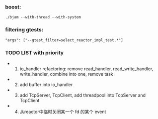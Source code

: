 ### boost:
    ./bjam --with-thread --with-system

### filtering gtests:
    "args": ["--gtest_filter=select_reactor_impl_test.*"]



### TODO LIST with priority
- 1. io_handler refactoring: remove read_handler, read_write_handler, write_handler, combine into one, remove task
- 2. add buffer into io_handler
- 3. add TcpServer, TcpClient, add threadpool into TcpServer and TcpClient
- 4. 从reactor中临时关闭某一个 fd 的某个 event
